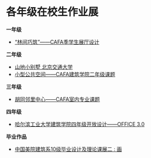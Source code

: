# 各年级在校生作业展

**一年级**   
 * [“林间巧筑”——CAFA季学生展厅设计](http://www.ikuku.cn/article/linjianqiaozhueeeecafajixueshengzhantingsheji)


**二年级**  
 * [山地小别墅 北京交通大学](http://www.ikuku.cn/article/jiaoxueshilu)  
 * [小型公共空间——CAFA建筑学院二年级课题](http://www.ikuku.cn/article/xiaoxinggonggongkongjianeeeecafajianzhuxueyuanernianjiketi)  

**三年级**  
 * [胡同邻里中心——CAFA室内专业课题](http://www.ikuku.cn/article/hutonglinlizhongxineeeecafasannianjishineizhuanyeketi)     


**四年级**    

 * [哈尔滨工业大学建筑学院四年级开放设计——OFFICE 3.0](http://www.ikuku.cn/article/haerbingongyedaxuejianzhuxueyuansinianjikaifangshejieeeeoffice3-0yi)   

**毕业作品**  
 * [中国美院建筑系10级毕业设计及理论课展二 : 画](http://www.ikuku.cn/activity/zhongguomeiyuanjianzhuxi10jibiyeshejijililunkezhanerhua)
